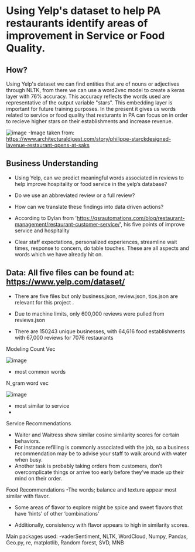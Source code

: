 # Using Yelp's dataset to help PA restaurants identify areas of improvement in Service or Food Quality. 

## How?
Using Yelp's dataset we can find entities that are of nouns or adjectives through NLTK, from there we can use a word2vec model to create a keras layer with 76% accuracy. This accuracy reflects the words used are representative of the output variable "stars". This embedding layer is important for future training purposes. In the present it gives us words related to service or food quality that resturants in PA can focus on in order to recieve higher stars on their establishments and increase revenue. 

![image](https://user-images.githubusercontent.com/98904682/218569185-f36debab-8a7c-487a-91c2-05f0f974fdc7.png)
-Image taken from: https://www.architecturaldigest.com/story/philippe-starckdesigned-lavenue-restaurant-opens-at-saks

## Business Understanding 
- Using Yelp, can we predict meaningful words associated in reviews to help improve hospitality or food service in the yelp’s database?

- Do we use an abbreviated review or a full review?

- How can we translate these findings into data driven actions?

- According to Dylan from 'https://qsrautomations.com/blog/restaurant-management/restaurant-customer-service/', his five points of improve service and hospitality 

- Clear staff expectations, personalized experiences, streamline wait times, response to concern, do table touches. These are all aspects and words which we have already hit on.

## Data: All five files can be found at: https://www.yelp.com/dataset/
- There are five files but only business.json, review.json, tips.json are relevant for this project .

-  Due to machine limits, only 600,000 reviews were pulled from reviews.json

- There are 150243 unique businesses, with 64,616 food establishments with 67,000 reviews for 7076 restaurants

Modeling
Count Vec

![image](https://user-images.githubusercontent.com/98904682/218570824-c328e6d2-1238-43c7-9aa9-6cfd92efd265.png)
- most common words

N_gram word vec

![image](https://user-images.githubusercontent.com/98904682/218571056-f3cc807b-9be3-443b-9726-dc17568fc222.png)
- most similar to service
-
Service Recommendations
- Waiter and Waitress show similar cosine similarity scores for certain behaviors.
- For instance refilling is commonly associated with the job, so a business recommendation may be to advise your staff to walk around with water when busy.
- Another task is probably taking orders from customers, don’t overcomplicate things or arrive too early before they’ve made up their mind on their order.

Food Recommendations
-The words; balance and texture appear most similar with flavor.

- Some areas of flavor to explore might be spice and sweet flavors that have ‘hints’ of other ‘combinations’

- Additionally, consistency with flavor appears to high in similarity scores.


Main packages used:
-vaderSentiment, NLTK, WordCloud, Numpy, Pandas, Geo.py, re,  matplotlib, Random forest, SVD, MNB
